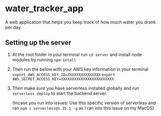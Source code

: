 # water_tracker_app
A web application that helps you keep track of how much water you drank per day.

## Setting up the server

1. At the root folder in your terminal run `cd server` and install node modules by running `npm intall`

2. Then run the below with your AWS key information in your terminal
   `export AWS_ACCESS_KEY_ID=XXXXXXXXXXXXXXX`
   `export AWS_SECRET_ACCESS_KEY=XXXXXXXXXXXXXXXXXXXXXXXX`

3. Then make sure you have serverless installed globally and run `serverless deploy` to start the backend server. 

   (Incase you run into issues: Use this specific version of serverless and ran `npm i serverless@1.35.1 -g` as I ran into this issue on my MacOS)

